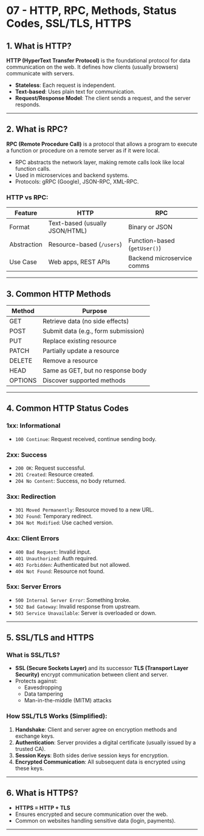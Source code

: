 # 07 - HTTP, RPC, Methods, Status Codes, SSL/TLS, HTTPS

## 1. What is HTTP?

**HTTP (HyperText Transfer Protocol)** is the foundational protocol for data communication on the web. It defines how clients (usually browsers) communicate with servers.

- **Stateless**: Each request is independent.
- **Text-based**: Uses plain text for communication.
- **Request/Response Model**: The client sends a request, and the server responds.

---

## 2. What is RPC?

**RPC (Remote Procedure Call)** is a protocol that allows a program to execute a function or procedure on a remote server as if it were local.

- RPC abstracts the network layer, making remote calls look like local function calls.
- Used in microservices and backend systems.
- Protocols: gRPC (Google), JSON-RPC, XML-RPC.

### HTTP vs RPC:

| Feature     | HTTP                           | RPC                          |
| ----------- | ------------------------------ | ---------------------------- |
| Format      | Text-based (usually JSON/HTML) | Binary or JSON               |
| Abstraction | Resource-based (`/users`)      | Function-based (`getUser()`) |
| Use Case    | Web apps, REST APIs            | Backend microservice comms   |

---

## 3. Common HTTP Methods

| Method  | Purpose                             |
| ------- | ----------------------------------- |
| GET     | Retrieve data (no side effects)     |
| POST    | Submit data (e.g., form submission) |
| PUT     | Replace existing resource           |
| PATCH   | Partially update a resource         |
| DELETE  | Remove a resource                   |
| HEAD    | Same as GET, but no response body   |
| OPTIONS | Discover supported methods          |

---

## 4. Common HTTP Status Codes

### 1xx: Informational

- `100 Continue`: Request received, continue sending body.

### 2xx: Success

- `200 OK`: Request successful.
- `201 Created`: Resource created.
- `204 No Content`: Success, no body returned.

### 3xx: Redirection

- `301 Moved Permanently`: Resource moved to a new URL.
- `302 Found`: Temporary redirect.
- `304 Not Modified`: Use cached version.

### 4xx: Client Errors

- `400 Bad Request`: Invalid input.
- `401 Unauthorized`: Auth required.
- `403 Forbidden`: Authenticated but not allowed.
- `404 Not Found`: Resource not found.

### 5xx: Server Errors

- `500 Internal Server Error`: Something broke.
- `502 Bad Gateway`: Invalid response from upstream.
- `503 Service Unavailable`: Server is overloaded or down.

---

## 5. SSL/TLS and HTTPS

### What is SSL/TLS?

- **SSL (Secure Sockets Layer)** and its successor **TLS (Transport Layer Security)** encrypt communication between client and server.
- Protects against:
  - Eavesdropping
  - Data tampering
  - Man-in-the-middle (MITM) attacks

### How SSL/TLS Works (Simplified):

1. **Handshake**: Client and server agree on encryption methods and exchange keys.
2. **Authentication**: Server provides a digital certificate (usually issued by a trusted CA).
3. **Session Keys**: Both sides derive session keys for encryption.
4. **Encrypted Communication**: All subsequent data is encrypted using these keys.

---

## 6. What is HTTPS?

- **HTTPS = HTTP + TLS**
- Ensures encrypted and secure communication over the web.
- Common on websites handling sensitive data (login, payments).

---
